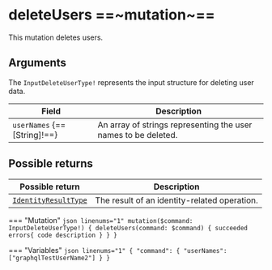 # deleteUsers ==~mutation~==

This mutation deletes users.

## Arguments

The `InputDeleteUserType!` represents the input structure for deleting user data.

| Field                       | Description                                                    |
|-----------------------------|----------------------------------------------------------------|
| `userNames` {==[String]!==} | An array of strings representing the user names to be deleted. |

## Possible returns

| Possible return                                          	| Description                                                       	|
|---------------------------------------------------------	|--------------------------------------------------------------------	|
| [`IdentityResultType`](../Objects/IdentityResultType.md)  | The result of an identity-related operation.                        	|


=== "Mutation"
    ```json linenums="1"
    mutation($command: InputDeleteUserType!) {
    deleteUsers(command: $command) {
        succeeded
        errors{
        code
        description
        }
    }
    }
    ```

=== "Variables"
    ```json linenums="1"
    {
    "command": {
        "userNames": ["graphqlTestUserName2"]
    }
    }
    ```
